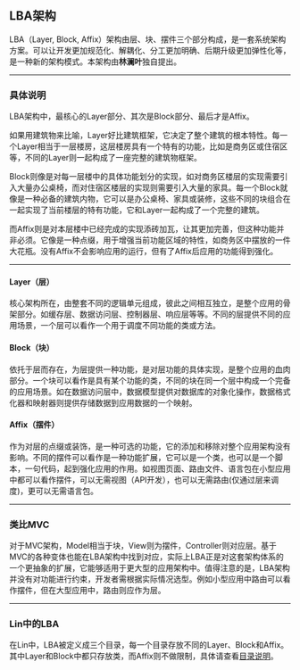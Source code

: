 LBA架构
----
LBA（Layer, Block, Affix）架构由层、块、摆件三个部分构成，是一套系统架构方案。可以让开发更加规范化、解耦化、分工更加明确、后期升级更加弹性化等，是一种新的架构模式。本架构由**林澜叶**独自提出。

---

### 具体说明

LBA架构中，最核心的Layer部分、其次是Block部分、最后才是Affix。

如果用建筑物来比喻，Layer好比建筑框架，它决定了整个建筑的根本特性。每一个Layer相当于一层楼房，这层楼房具有一个特有的功能，比如是商务区或住宿区等，不同的Layer则一起构成了一座完整的建筑物框架。

Block则像是对每一层楼中的具体功能划分的实现，如对商务区楼层的实现需要引入大量办公桌椅，而对住宿区楼层的实现则需要引入大量的家具。每一个Block就像是一种必备的建筑内物，它可以是办公桌椅、家具或装修，这些不同的块组合在一起实现了当前楼层的特有功能，它和Layer一起构成了一个完整的建筑。

而Affix则是对本层楼中已经完成的实现添砖加瓦，让其更加完善，但这种功能并非必须。它像是一种点缀，用于增强当前功能区域的特性，如商务区中摆放的一件大花瓶。没有Affix不会影响应用的运行，但有了Affix后应用的功能得到强化。


---

#### Layer（层）

核心架构所在，由整套不同的逻辑单元组成，彼此之间相互独立，是整个应用的骨架部分。如缓存层、数据访问层、控制器层、响应层等等。不同的层提供不同的应用场景，一个层可以看作一个用于调度不同功能的类或方法。

#### Block（块）

依托于层而存在，为层提供一种功能，是对层功能的具体实现，是整个应用的血肉部分。一个块可以看作是具有某个功能的类，不同的块在同一个层中构成一个完备的应用场景。如在数据访问层中，数据模型提供对数据库的对象化操作，数据格式化器和映射器则提供存储数据到应用数据的一个映射。


#### Affix（摆件）

作为对层的点缀或装饰，是一种可选的功能，它的添加和移除对整个应用架构没有影响。不同的摆件可以看作是一种功能扩展，它可以是一个类，也可以是一个脚本，一句代码，起到强化应用的作用。如视图页面、路由文件、语言包在小型应用中都可以看作摆件，可以无需视图（API开发），也可以无需路由(仅通过层来调度)，更可以无需语言包。


---

### 类比MVC

对于MVC架构，Model相当于块，View则为摆件，Controller则对应层。基于MVC的各种变体也能在LBA架构中找到对应，实际上LBA正是对这套架构体系的一个更抽象的扩展，它能够适用于更大型的应用架构中。值得注意的是，LBA架构并没有对功能进行约束，开发者需根据实际情况选型。例如小型应用中路由可以看作摆件，但在大型应用中，路由则应作为层。


---

### Lin中的LBA

在Lin中，LBA被定义成三个目录，每一个目录存放不同的Layer、Block和Affix。其中Layer和Block中都只存放类，而Affix则不做限制，具体请查看[目录说明](directory.md)。